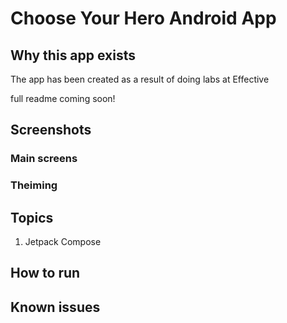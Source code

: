 # Choose Your Hero Android App

## Why this app exists
The app has been created as a result of doing labs at Effective

full readme coming soon!

## Screenshots

### Main screens

### Theiming

## Topics
1. Jetpack Compose

## How to run

## Known issues
